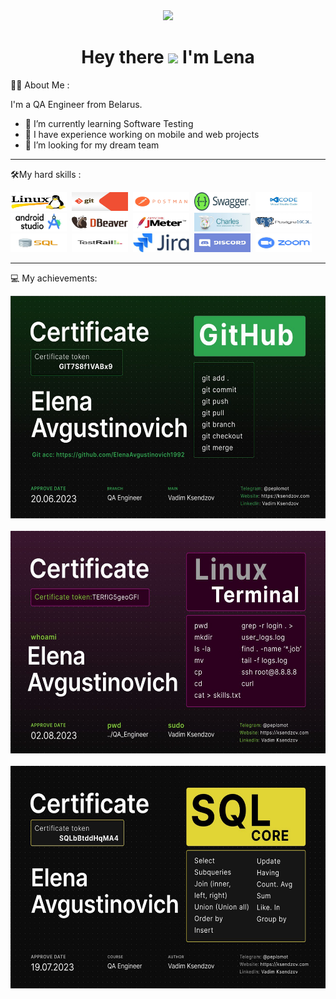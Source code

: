 <div id="header" align="center">
 <img src=https://media.giphy.com/media/VGcVZyreAU2UewDI81/giphy.gif  width="100"/>
</div>
<h1 align="center">
  Hey there
  <img src="https://media.giphy.com/media/hvRJCLFzcasrR4ia7z/giphy.gif" width="30px"/> I'm Lena  
</h1>  


:woman_technologist: About Me :
    
I'm a QA Engineer from Belarus.

- 🔭  I’m currently learning Software Testing
- 🌱 I have experience working on mobile and web projects
- 👯 I’m looking for my dream team
---
:hammer_and_wrench:My hard skills :
<div>
  <img src="https://github.com/ElenaAvgustinovich1992/ElenaAvgustinovich1992/blob/main/jpeg/photo_2023-09-12_20-32-13%20(3).jpg" title="Java" alt="Java" width="90" height="30"/>&nbsp; 
  <img src="https://github.com/ElenaAvgustinovich1992/ElenaAvgustinovich1992/blob/main/jpeg/photo_2023-09-12_20-32-13%20(2).jpg" title="Java" alt="Java" width="90" height="30"/>&nbsp; 
  <img src="https://github.com/ElenaAvgustinovich1992/ElenaAvgustinovich1992/blob/main/jpeg/photo_2023-09-12_20-32-13.jpg" width="90" height="30"/>&nbsp; 
  <img src="https://github.com/ElenaAvgustinovich1992/ElenaAvgustinovich1992/blob/main/jpeg/photo_2023-09-12_20-51-49.jpg" width="90" height="30"/>&nbsp; 
   <img src="https://github.com/ElenaAvgustinovich1992/ElenaAvgustinovich1992/blob/main/jpeg/photo_2023-09-12_20-51-50%20(2).jpg" width="90" height="30"/>&nbsp; 
    <img src="https://github.com/ElenaAvgustinovich1992/ElenaAvgustinovich1992/blob/main/jpeg/photo_2023-09-12_20-51-50.jpg" width="90" height="30"/>&nbsp; 
     <img src="https://github.com/ElenaAvgustinovich1992/ElenaAvgustinovich1992/blob/main/jpeg/photo_2023-09-12_20-51-51%20(2).jpg" width="90" height="30"/>&nbsp; 
      <img src="https://github.com/ElenaAvgustinovich1992/ElenaAvgustinovich1992/blob/main/jpeg/photo_2023-09-12_20-51-51%20(3).jpg" width="90" height="30"/>&nbsp; 
       <img src="https://github.com/ElenaAvgustinovich1992/ElenaAvgustinovich1992/blob/main/jpeg/photo_2023-09-12_20-51-51.jpg" width="90" height="30"/>&nbsp; 
    <img src="https://github.com/ElenaAvgustinovich1992/ElenaAvgustinovich1992/blob/main/jpeg/photo_2023-09-12_20-51-52.jpg" width="90" height="30"/>&nbsp; 
    <img src="https://github.com/ElenaAvgustinovich1992/ElenaAvgustinovich1992/blob/main/jpeg/photo_2023-09-12_21-06-42.jpg" width="90" height="30"/>&nbsp; 
     <img src="https://github.com/ElenaAvgustinovich1992/ElenaAvgustinovich1992/blob/main/jpeg/photo_2023-09-12_21-06-42%20(3).jpg" width="90" height="30"/>&nbsp; 
    <img 
 src="https://github.com/ElenaAvgustinovich1992/ElenaAvgustinovich1992/blob/main/jpeg/photo_2023-09-12_21-06-42%20(2).jpg" width="90" height="30"/>&nbsp;
     <img 
 src="https://github.com/ElenaAvgustinovich1992/ElenaAvgustinovich1992/blob/main/jpeg/photo_2023-09-12_20-51-52%20(3).jpg" width="90" height="30"/>&nbsp;
      <img 
 src="https://github.com/ElenaAvgustinovich1992/ElenaAvgustinovich1992/blob/main/jpeg/photo_2023-09-12_20-51-52%20(2).jpg" width="90" height="30"/>&nbsp;
 </div> 

---

💻 My achievements:
<div>
  <img 
src="https://github.com/ElenaAvgustinovich1992/ElenaAvgustinovich1992/blob/main/jpeg/photo_2023-09-13_10-56-18.jpg" title="Java" alt="Java" width="756" height="356"/>&nbsp;
  <img 
src="https://github.com/ElenaAvgustinovich1992/ElenaAvgustinovich1992/blob/main/jpeg/photo_2023-09-13_10-56-18%20(3).jpg" title="Java" alt="Java" width="756" height="356"/>&nbsp;
   <img 
src="https://github.com/ElenaAvgustinovich1992/ElenaAvgustinovich1992/blob/main/jpeg/photo_2023-09-13_10-56-18%20(2).jpg" title="Java" alt="Java" width="756" height="356"/>&nbsp;
   </div> 
